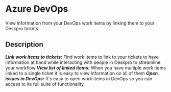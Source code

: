 # Azure DevOps

View information from your DevOps work items by linking them to your Deskpro tickets

## Description

**_Link work items to tickets:_** Find work items to link to your tickets to have information at hand while interacting with people in Deskpro to streamline your workflow
**_View list of linked items:_** When you have multiple work items linked to a single ticket it is easy to view information on all of them
**_Open issues in DevOps:_** It's easy to open work items in DevOps so you can access to its full suite of functionality
